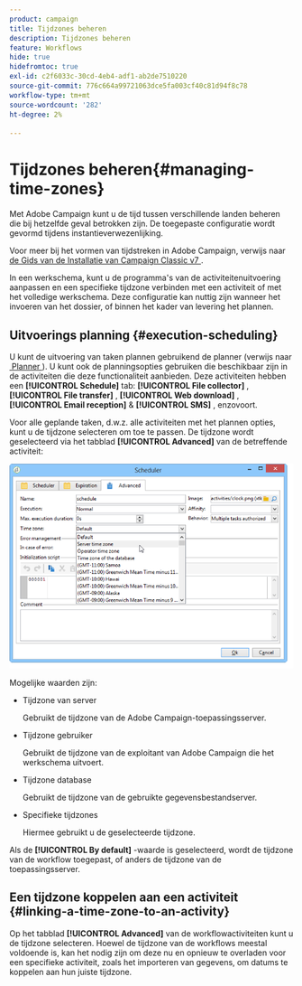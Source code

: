 ```yaml
---
product: campaign
title: Tijdzones beheren
description: Tijdzones beheren
feature: Workflows
hide: true
hidefromtoc: true
exl-id: c2f6033c-30cd-4eb4-adf1-ab2de7510220
source-git-commit: 776c664a99721063dce5fa003cf40c81d94f8c78
workflow-type: tm+mt
source-wordcount: '282'
ht-degree: 2%

---
```


# Tijdzones beheren{#managing-time-zones}



Met Adobe Campaign kunt u de tijd tussen verschillende landen beheren die bij hetzelfde geval betrokken zijn. De toegepaste configuratie wordt gevormd tijdens instantieverwezenlijking.

Voor meer bij het vormen van tijdstreken in Adobe Campaign, verwijs naar [&#x200B; de Gids van de Installatie van Campaign Classic v7 &#x200B;](../../installation/using/time-zone-management.md).

In een werkschema, kunt u de programma&#39;s van de activiteitenuitvoering aanpassen en een specifieke tijdzone verbinden met een activiteit of met het volledige werkschema. Deze configuratie kan nuttig zijn wanneer het invoeren van het dossier, of binnen het kader van levering het plannen.

## Uitvoerings planning {#execution-scheduling}

U kunt de uitvoering van taken plannen gebruikend de planner (verwijs naar [&#x200B; Planner &#x200B;](scheduler.md)). U kunt ook de planningsopties gebruiken die beschikbaar zijn in de activiteiten die deze functionaliteit aanbieden. Deze activiteiten hebben een **[!UICONTROL Schedule]** tab: **[!UICONTROL File collector]** , **[!UICONTROL File transfer]** , **[!UICONTROL Web download]** , **[!UICONTROL Email reception]** &amp; **[!UICONTROL SMS]** , enzovoort.

Voor alle geplande taken, d.w.z. alle activiteiten met het plannen opties, kunt u de tijdzone selecteren om toe te passen. De tijdzone wordt geselecteerd via het tabblad **[!UICONTROL Advanced]** van de betreffende activiteit:

![](assets/wf-timezone-in-a-box.png)

Mogelijke waarden zijn:

* Tijdzone van server

  Gebruikt de tijdzone van de Adobe Campaign-toepassingsserver.

* Tijdzone gebruiker

  Gebruikt de tijdzone van de exploitant van Adobe Campaign die het werkschema uitvoert.

* Tijdzone database

  Gebruikt de tijdzone van de gebruikte gegevensbestandserver.

* Specifieke tijdzones

  Hiermee gebruikt u de geselecteerde tijdzone.

Als de **[!UICONTROL By default]** -waarde is geselecteerd, wordt de tijdzone van de workflow toegepast, of anders de tijdzone van de toepassingsserver.

## Een tijdzone koppelen aan een activiteit {#linking-a-time-zone-to-an-activity}

Op het tabblad **[!UICONTROL Advanced]** van de workflowactiviteiten kunt u de tijdzone selecteren. Hoewel de tijdzone van de workflows meestal voldoende is, kan het nodig zijn om deze nu en opnieuw te overladen voor een specifieke activiteit, zoals het importeren van gegevens, om datums te koppelen aan hun juiste tijdzone.
